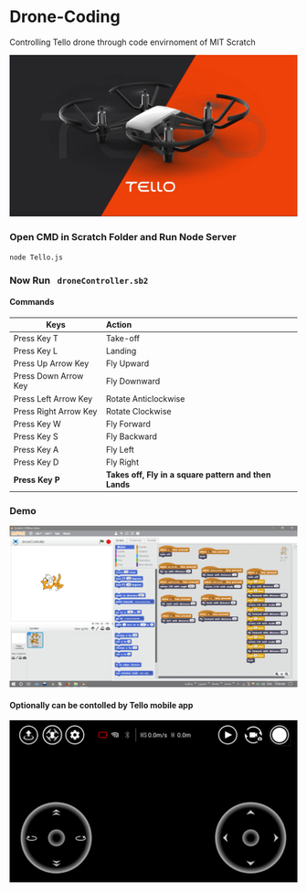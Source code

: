 # Drone-Coding
Controlling Tello drone through code envirnoment of MIT Scratch

![](Tello.png)

### Open CMD in Scratch Folder and Run Node Server
``` 
node Tello.js
```
 
### Now Run ```  droneController.sb2 ``` 

#### Commands

| Keys     | Action        
| ------------- |:-------------
| Press Key T      | Take-off 
| Press Key L      | Landing     
| Press Up Arrow Key       | Fly Upward
| Press Down Arrow Key      | Fly Downward
| Press Left Arrow Key      | Rotate Anticlockwise
| Press Right Arrow Key      | Rotate Clockwise
| Press Key W      | Fly Forward
| Press Key S      | Fly Backward 
| Press Key A      | Fly Left 
| Press Key D      | Fly Right
| **Press Key P**      | **Takes off, Fly in a square pattern and then Lands**

### Demo
![](Scratch.png)

#### Optionally can be contolled by Tello mobile app
![](mobileController.png)
